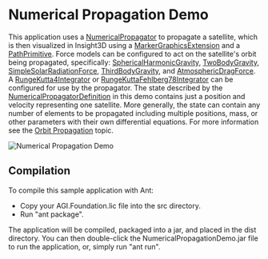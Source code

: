 # Numerical Propagation Demo

This application uses a [NumericalPropagator](https://help.agi.com/AGIComponentsJava/Javadoc/agi-foundation-propagators-NumericalPropagator.html) to propagate a satellite, which is then visualized in Insight3D using a [MarkerGraphicsExtension](https://help.agi.com/AGIComponentsJava/Javadoc/agi-foundation-platforms-MarkerGraphicsExtension.html) and a [PathPrimitive](https://help.agi.com/AGIComponentsJava/Javadoc/agi-foundation-graphics-PathPrimitive.html). Force models can be configured to act on the satellite's orbit being propagated, specifically: [SphericalHarmonicGravity](https://help.agi.com/AGIComponentsJava/Javadoc/agi-foundation-celestial-SphericalHarmonicGravity.html), [TwoBodyGravity](https://help.agi.com/AGIComponentsJava/Javadoc/agi-foundation-celestial-TwoBodyGravity.html), [SimpleSolarRadiationForce](https://help.agi.com/AGIComponentsJava/Javadoc/agi-foundation-celestial-SimpleSolarRadiationForce.html), [ThirdBodyGravity](https://help.agi.com/AGIComponentsJava/Javadoc/agi-foundation-celestial-ThirdBodyGravity.html), and [AtmosphericDragForce](https://help.agi.com/AGIComponentsJava/Javadoc/agi-foundation-celestial-AtmosphericDragForce.html). A [RungeKutta4Integrator](https://help.agi.com/AGIComponentsJava/Javadoc/agi-foundation-numericalmethods-RungeKutta4Integrator.html) or [RungeKuttaFehlberg78Integrator](https://help.agi.com/AGIComponentsJava/Javadoc/agi-foundation-numericalmethods-RungeKuttaFehlberg78Integrator.html) can be configured for use by the propagator. The state described by the [NumericalPropagatorDefinition](https://help.agi.com/AGIComponentsJava/Javadoc/agi-foundation-propagators-NumericalPropagatorDefinition.html) in this demo contains just a position and velocity representing one satellite. More generally, the state can contain any number of elements to be propagated including multiple positions, mass, or other parameters with their own differential equations. For more information see the [Orbit Propagation](https://help.agi.com/AGIComponentsJava/html/OrbitPropagation.htm) topic.

![Numerical Propagation Demo](Images/ExampleNumericalPropagationDemoJava.png)

## Compilation

To compile this sample application with Ant:
  * Copy your AGI.Foundation.lic file into the src directory.
  * Run "ant package".  

The application will be compiled, packaged into a jar, and placed in the dist 
directory.  You can then double-click the NumericalPropagationDemo.jar file to run the 
application, or, simply run "ant run".
